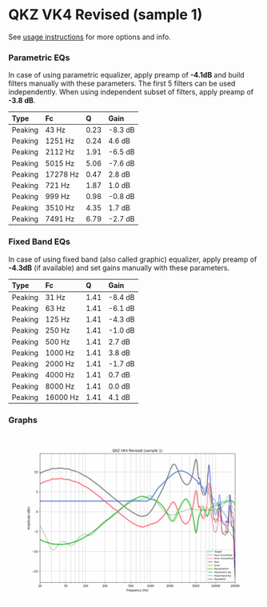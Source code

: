 # QKZ VK4 Revised (sample 1)
See [usage instructions](https://github.com/jaakkopasanen/AutoEq#usage) for more options and info.

### Parametric EQs
In case of using parametric equalizer, apply preamp of **-4.1dB** and build filters manually
with these parameters. The first 5 filters can be used independently.
When using independent subset of filters, apply preamp of **-3.8 dB**.

| Type    | Fc       |    Q | Gain    |
|:--------|:---------|:-----|:--------|
| Peaking | 43 Hz    | 0.23 | -8.3 dB |
| Peaking | 1251 Hz  | 0.24 | 4.6 dB  |
| Peaking | 2112 Hz  | 1.91 | -6.5 dB |
| Peaking | 5015 Hz  | 5.06 | -7.6 dB |
| Peaking | 17278 Hz | 0.47 | 2.8 dB  |
| Peaking | 721 Hz   | 1.87 | 1.0 dB  |
| Peaking | 999 Hz   | 0.98 | -0.8 dB |
| Peaking | 3510 Hz  | 4.35 | 1.7 dB  |
| Peaking | 7491 Hz  | 6.79 | -2.7 dB |

### Fixed Band EQs
In case of using fixed band (also called graphic) equalizer, apply preamp of **-4.3dB**
(if available) and set gains manually with these parameters.

| Type    | Fc       |    Q | Gain    |
|:--------|:---------|:-----|:--------|
| Peaking | 31 Hz    | 1.41 | -8.4 dB |
| Peaking | 63 Hz    | 1.41 | -6.1 dB |
| Peaking | 125 Hz   | 1.41 | -4.3 dB |
| Peaking | 250 Hz   | 1.41 | -1.0 dB |
| Peaking | 500 Hz   | 1.41 | 2.7 dB  |
| Peaking | 1000 Hz  | 1.41 | 3.8 dB  |
| Peaking | 2000 Hz  | 1.41 | -1.7 dB |
| Peaking | 4000 Hz  | 1.41 | 0.7 dB  |
| Peaking | 8000 Hz  | 1.41 | 0.0 dB  |
| Peaking | 16000 Hz | 1.41 | 4.1 dB  |

### Graphs
![](./QKZ%20VK4%20Revised%20(sample%201).png)